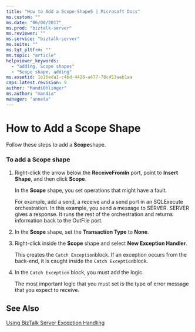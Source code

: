 ```yaml
---
title: "How to Add a Scope Shape5 | Microsoft Docs"
ms.custom: ""
ms.date: "06/08/2017"
ms.prod: "biztalk-server"
ms.reviewer: ""
ms.service: "biztalk-server"
ms.suite: ""
ms.tgt_pltfrm: ""
ms.topic: "article"
helpviewer_keywords: 
  - "adding, Scope shapes"
  - "Scope shape, adding"
ms.assetid: 1e16eda1-c4bd-4428-a477-78c453aeb1aa
caps.latest.revision: 9
author: "MandiOhlinger"
ms.author: "mandia"
manager: "anneta"
---
```

# How to Add a Scope Shape
Follow these steps to add a **Scope**shape.  
  
### To add a Scope shape  
  
1.  Right-click the arrow below the **ReceiveFromIn** port, point to **Insert Shape**, and then click **Scope**.  
  
     In the **Scope** shape, you set operations that might have a fault.  
  
     For example, add a send, a receive and a send port in an SQLExecute orchestration. In this example, you send a message to SERVER. SERVER gives a response. It runs the rest of the orchestration and returns information back to the OutFile port.  
  
2.  In the **Scope** shape, set the **Transaction Type** to **None**.  
  
3.  Right-click inside the **Scope** shape and select **New Exception Handler**.  
  
     This creates the `Catch Exception`block. If an exception occurs from the back-end, it is caught inside the `Catch Exception`block.  
  
4.  In the `Catch Exception` block, you must add the logic.  
  
     The most important logic that you must set is the type of error message that you expect to receive.  
  
## See Also  
 [Using BizTalk Server Exception Handling](../core/using-biztalk-server-exception-handling5.md)